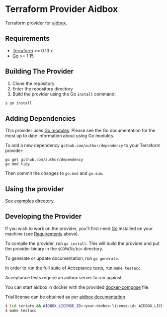 # Terraform Provider Aidbox

Terraform provider for [aidbox](https://docs.aidbox.app/).

## Requirements

-	[Terraform](https://www.terraform.io/downloads.html) >= 0.13.x
-	[Go](https://golang.org/doc/install) >= 1.15

## Building The Provider

1. Clone the repository
1. Enter the repository directory
1. Build the provider using the Go `install` command: 
```sh
$ go install
```

## Adding Dependencies

This provider uses [Go modules](https://github.com/golang/go/wiki/Modules).
Please see the Go documentation for the most up to date information about using Go modules.

To add a new dependency `github.com/author/dependency` to your Terraform provider:

```
go get github.com/author/dependency
go mod tidy
```

Then commit the changes to `go.mod` and `go.sum`.

## Using the provider

See [examples](examples/) directory.

## Developing the Provider

If you wish to work on the provider, you'll first need [Go](http://www.golang.org) installed on your machine (see [Requirements](#requirements) above).

To compile the provider, run `go install`. This will build the provider and put the provider binary in the `$GOPATH/bin` directory.

To generate or update documentation, run `go generate`.

In order to run the full suite of Acceptance tests, run `make testacc`.

Acceptance tests require an aidbox server to run against. 

You can start aidbox in docker with the provided [docker-compose](scripts/docker-compose.yaml) file.

Trial license can be obtained as per [aidbox documentation](https://docs.aidbox.app/getting-started/installation/setup-aidbox.dev)

```sh
$ (cd scripts && AIDBOX_LICENSE_ID=<your-devbox-license-id> AIDBOX_LICENSE_KEY=<your-devbox-license-key> MB_LICENSE=<your-multibox-license> docker-compose up -d)
$ make testacc
```
